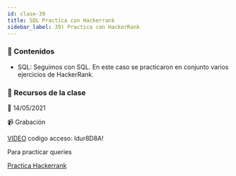 ```yaml
---
id: clase-39
title: SQL Practica con Hackerrank
sidebar_label: 39) Practica con HackerRank
---
```




### 📝 Contenidos

- SQL: Seguimos con SQL. En este caso se practicaron en conjunto varios ejercicios de HackerRank.




### 🚀 Recursos de la clase

📆 14/05/2021

📹 Grabación

[VIDEO](https://us02web.zoom.us/rec/share/XO8QhGxpkZ4V4E1etktCrRReXCh59k6h64KohtxWPwMvDXxaGNBsLJ_VMaycFjPC.8Ydxe2SPVVoejrpK)
codigo acceso: ldur8D8A!

Para practicar queries

[Practica Hackerrank](https://www.hackerrank.com/domains/sql)
